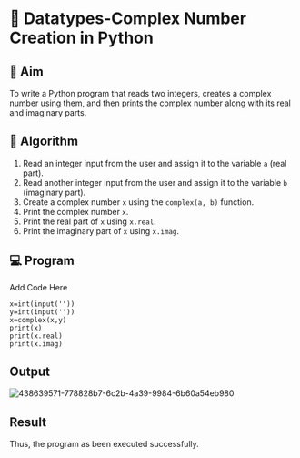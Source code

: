 # 🧮 Datatypes-Complex Number Creation in Python

## 🎯 Aim
To write a Python program that reads two integers, creates a complex number using them, and then prints the complex number along with its real and imaginary parts.

## 🧠 Algorithm
1. Read an integer input from the user and assign it to the variable `a` (real part).
2. Read another integer input from the user and assign it to the variable `b` (imaginary part).
3. Create a complex number `x` using the `complex(a, b)` function.
4. Print the complex number `x`.
5. Print the real part of `x` using `x.real`.
6. Print the imaginary part of `x` using `x.imag`.

## 💻 Program
Add Code Here
```
x=int(input(''))
y=int(input(''))
x=complex(x,y)
print(x)
print(x.real)
print(x.imag)
```
## Output
![438639571-778828b7-6c2b-4a39-9984-6b60a54eb980](https://github.com/user-attachments/assets/31586238-a956-469b-814c-f368cf28d8e2)

## Result
Thus, the program as been executed successfully.
